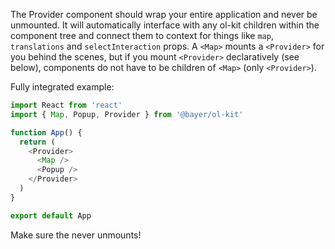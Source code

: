 The Provider component should wrap your entire application and never be unmounted. It will automatically interface with any ol-kit children within the component tree and connect them to context for things like `map`, `translations` and `selectInteraction` props. A `<Map>` mounts a `<Provider>` for you behind the scenes, but if you mount `<Provider>` declaratively (see below), components do not have to be children of `<Map>` (only `<Provider>`).

Fully integrated example:
```javascript static
import React from 'react'
import { Map, Popup, Provider } from '@bayer/ol-kit'

function App() {
  return (
    <Provider>
      <Map />
      <Popup />
    </Provider>
  )
}

export default App
```
Make sure the <Provider> never unmounts!
